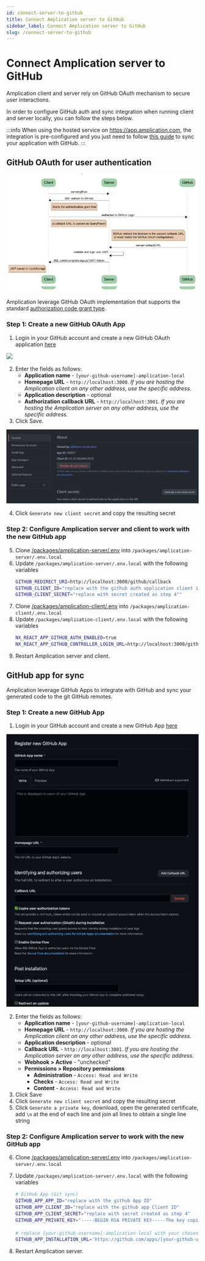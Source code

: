 ```yaml
---
id: connect-server-to-github
title: Connect Amplication server to GitHub
sidebar_label: Connect Amplication server to GitHub
slug: /connect-server-to-github
---
```


# Connect Amplication server to GitHub

Amplication client and server rely on GitHub OAuth mechanism to secure user interactions.

In order to configure GitHub auth and sync integration when running client and server locally,
you can follow the steps below.

:::info
When using the hosted service on https://app.amplication.com, the integration is pre-configured and you just need to follow [this guide](/sync-with-github) to sync your application with GitHub.
:::

## GitHub OAuth for user authentication

![Auth flow](./assets/amplication-auth-flow.png)

Amplication leverage GitHub OAuth implementation that supports the standard [authorization code grant type](https://www.rfc-editor.org/rfc/rfc6749#section-4.1).

### Step 1: Create a new GitHub OAuth App

1. Login in your GitHub account and create a new GitHub OAuth application [here](https://github.com/settings/applications/new)

![](./assets/register-new-oauth-app.png)

2. Enter the fields as follows:
   - **Application name** - `[your-github-username]-amplication-local`
   - **Homepage URL** - `http://localhost:3000`. _If you are hosting the Amplication client on any other address, use the specific address._
   - **Application description** - optional
   - **Authorization callback URL** - `http://localhost:3001`. _If you are hosting the Amplication server on any other address, use the specific address._
3. Click Save.

![](./assets/app-settings.png)

4. Click `Generate new client secret` and copy the resulting secret

### Step 2: Configure Amplication server and client to work with the new GitHub app

5. Clone [/packages/amplication-server/.env](https://github.com/amplication/amplication/blob/master/packages/amplication-server/.env) into `/packages/amplication-server/.env.local`
6. Update `/packages/amplication-server/.env.local` with the following variables
   ```sh
   GITHUB_REDIRECT_URI=http://localhost:3000/github/callback
   GITHUB_CLIENT_ID="replace with the github auth application client id"
   GITHUB_CLIENT_SECRET="replace with secret created as step 4""
   ```
7. Clone [/packages/amplication-client/.env](https://github.com/amplication/amplication/blob/master/packages/amplication-client/.env) into `/packages/amplication-client/.env.local`
8. Update `/packages/amplication-client/.env.local` with the following variables
   ```sh
   NX_REACT_APP_GITHUB_AUTH_ENABLED=true
   NX_REACT_APP_GITHUB_CONTROLLER_LOGIN_URL=http://localhost:3000/github
   ```
9. Restart Amplication server and client.

## GitHub app for sync

Amplication leverage GitHub Apps to integrate with GitHub and sync your generated code to the git GitHub remotes.

### Step 1: Create a new GitHub App

1. Login in your GitHub account and create a new GitHub App [here](https://github.com/settings/apps/new)

![](./assets/register-new-github-app.png)

2. Enter the fields as follows:
   - **Application name** - `[your-github-username]-amplication-local`
   - **Homepage URL** - `http://localhost:3000`. _If you are hosting the Amplication client on any other address, use the specific address._
   - **Application description** - optional
   - **Callback URL** - `http://localhost:3001`. _If you are hosting the Amplication server on any other address, use the specific address._
   - **Webhook > Active** - "unchecked"
   - **Permissions > Repository permissions**
     - **Administration** - `Access: Read and Write`
     - **Checks** - `Access: Read and Write`
     - **Content** - `Access: Read and Write`
3. Click Save
4. Click `Generate new client secret` and copy the resulting secret
5. Click `Generate a private key`, download, open the generated certificate, add `\n` at the end of each line and join all lines to obtain a single line string

### Step 2: Configure Amplication server to work with the new GitHub app

6. Clone [/packages/amplication-server/.env](https://github.com/amplication/amplication/blob/master/packages/amplication-server/.env) into `/packages/amplication-server/.env.local`
7. Update `/packages/amplication-server/.env.local` with the following variables

   ```sh
   # GitHub App (Git sync)
   GITHUB_APP_APP_ID="replace with the github App ID"
   GITHUB_APP_CLIENT_ID="replace with the github app Client ID"
   GITHUB_APP_CLIENT_SECRET="replace with secret created as step 4"
   GITHUB_APP_PRIVATE_KEY="-----BEGIN RSA PRIVATE KEY-----The key copied at step 4-----END RSA PRIVATE KEY-----"

   # replace [your-github-username]-amplication-local with your chosen name
   GITHUB_APP_INSTALLATION_URL='https://github.com/apps/[your-github-username]-amplication-local/installations/new?state={state}'
   ```

8. Restart Amplication server.
